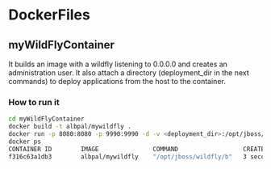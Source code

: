 # DockerFiles

## myWildFlyContainer
It builds an image with a wildfly listening to 0.0.0.0 and creates an administration user. It also attach a directory (deployment_dir in the next commands) to deploy applications from the host to the container.

### How to run it
```bash
cd myWildFlyContainer
docker build -t albpal/mywildfly .
docker run -p 8080:8080 -p 9990:9990 -d -v <deployment_dir>:/opt/jboss/wildfly/standalone/deployments/:rw albpal/mywildfly
docker ps
CONTAINER ID        IMAGE               COMMAND                  CREATED             STATUS              PORTS                                            NAMES
f316c63a1db3        albpal/mywildfly    "/opt/jboss/wildfly/b"   3 seconds ago       Up 2 seconds        0.0.0.0:8080->8080/tcp, 0.0.0.0:9990->9990/tcp   prickly_euler
```
